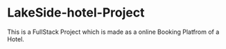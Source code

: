 # LakeSide-hotel-Project
This is a FullStack Project which is made as a online Booking Platfrom of a Hotel.
